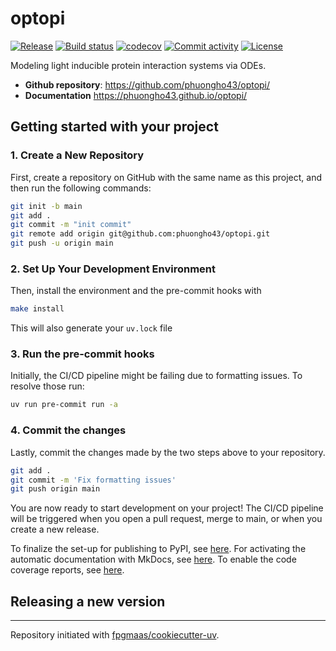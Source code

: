# optopi

[![Release](https://img.shields.io/github/v/release/phuongho43/optopi)](https://img.shields.io/github/v/release/phuongho43/optopi)
[![Build status](https://img.shields.io/github/actions/workflow/status/phuongho43/optopi/main.yml?branch=main)](https://github.com/phuongho43/optopi/actions/workflows/main.yml?query=branch%3Amain)
[![codecov](https://codecov.io/gh/phuongho43/optopi/branch/main/graph/badge.svg)](https://codecov.io/gh/phuongho43/optopi)
[![Commit activity](https://img.shields.io/github/commit-activity/m/phuongho43/optopi)](https://img.shields.io/github/commit-activity/m/phuongho43/optopi)
[![License](https://img.shields.io/github/license/phuongho43/optopi)](https://img.shields.io/github/license/phuongho43/optopi)

Modeling light inducible protein interaction systems via ODEs.

- **Github repository**: <https://github.com/phuongho43/optopi/>
- **Documentation** <https://phuongho43.github.io/optopi/>

## Getting started with your project

### 1. Create a New Repository

First, create a repository on GitHub with the same name as this project, and then run the following commands:

```bash
git init -b main
git add .
git commit -m "init commit"
git remote add origin git@github.com:phuongho43/optopi.git
git push -u origin main
```

### 2. Set Up Your Development Environment

Then, install the environment and the pre-commit hooks with

```bash
make install
```

This will also generate your `uv.lock` file

### 3. Run the pre-commit hooks

Initially, the CI/CD pipeline might be failing due to formatting issues. To resolve those run:

```bash
uv run pre-commit run -a
```

### 4. Commit the changes

Lastly, commit the changes made by the two steps above to your repository.

```bash
git add .
git commit -m 'Fix formatting issues'
git push origin main
```

You are now ready to start development on your project!
The CI/CD pipeline will be triggered when you open a pull request, merge to main, or when you create a new release.

To finalize the set-up for publishing to PyPI, see [here](https://fpgmaas.github.io/cookiecutter-uv/features/publishing/#set-up-for-pypi).
For activating the automatic documentation with MkDocs, see [here](https://fpgmaas.github.io/cookiecutter-uv/features/mkdocs/#enabling-the-documentation-on-github).
To enable the code coverage reports, see [here](https://fpgmaas.github.io/cookiecutter-uv/features/codecov/).

## Releasing a new version



---

Repository initiated with [fpgmaas/cookiecutter-uv](https://github.com/fpgmaas/cookiecutter-uv).
